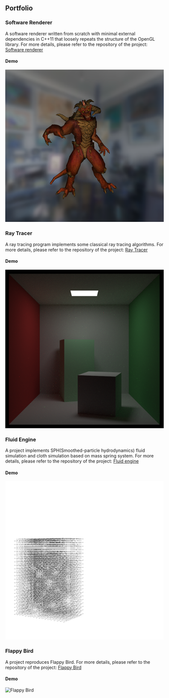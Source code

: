 ## Portfolio


### Software Renderer

A software renderer written from scratch with minimal external dependencies in C++11 that loosely repeats the structure of the OpenGL library. For more details, please refer to the repository of the project: [Software renderer](https://github.com/Hebella/Renderer/tree/master)

#### Demo

![Diablo3](https://github.com/Hebella/Renderer/blob/master/diablo3%20result.PNG)



### Ray Tracer

A ray tracing program implements some classical ray tracing algorithms. For more details, please refer to the repository of the project: [Ray Tracer](https://github.com/Hebella/RayTracing)

#### Demo

![Cornell Box](https://github.com/Hebella/RayTracing/blob/main/Results/Result%204.png)
### Fluid Engine

A project implements SPH(Smoothed-particle hydrodynamics) fluid simulation and cloth simulation based on mass spring system. For more details, please refer to the repository of the project: [Fluid engine](https://github.com/Hebella/Fluid)

#### Demo

![SPH simulator](https://github.com/Hebella/Fluid/blob/master/SphSolverTest_2.gif)
### Flappy Bird

A project reproduces Flappy Bird. For more details, please refer to the repository of the project: [Flappy Bird](https://github.com/Hebella/FlappyBird)

#### Demo

![Flappy Bird](https://github.com/Hebella/FlappyBird/blob/master/FlappyBird.gif)
